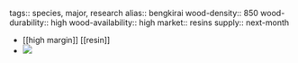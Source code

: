 tags:: species, major, research
alias:: bengkirai
wood-density:: 850
wood-durability:: high
wood-availability:: high
market:: resins
supply:: next-month

- [[high margin]] [[resin]]
- ![](https://peach-geographical-bat-397.mypinata.cloud/ipfs/Qmc1VJoGiStz5peEBBwpJx9sfWuFTwCHvZDMrpEda146eB)
